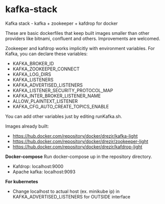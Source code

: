# kafka-stack
Kafka stack - kafka + zookeeper + kafdrop for docker

These are basic dockerfiles that keep built images smaller than other providers like bitnami, confluent and others.
Improvements are welcomed.

Zookeeper and kafdrop works implicitly with environment variables.
For Kafka, you can declare these variables:
- KAFKA_BROKER_ID
- KAFKA_ZOOKEEPER_CONNECT
- KAFKA_LOG_DIRS
- KAFKA_LISTENERS
- KAFKA_ADVERTISED_LISTENERS
- KAFKA_LISTENER_SECURITY_PROTOCOL_MAP
- KAFKA_INTER_BROKER_LISTENER_NAME
- ALLOW_PLAINTEXT_LISTENER
- KAFKA_CFG_AUTO_CREATE_TOPICS_ENABLE

You can add other variables just by editing runKafka.sh.

Images already built:
- https://hub.docker.com/repository/docker/drezir/kafka-light
- https://hub.docker.com/repository/docker/drezir/zookeeper-light
- https://hub.docker.com/repository/docker/drezir/kafdrop-light


**Docker-compose**
Run docker-compose up in the repository directory.
- Kafdrop: localhost:9000
- Apache kafka: localhost:9093

**For kubernetes**
- Change localhost to actual host (ex. minikube ip) in KAFKA_ADVERTISED_LISTENERS for OUTSIDE interface
